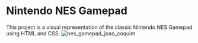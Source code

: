 # Nintendo NES Gamepad

This project is a visual representation of the classic Nintendo NES Gamepad using HTML and CSS.
![nes_gamepad_joao_coquim](https://github.com/JoaoCoquim/Nintendo-NES-Gamepad/assets/113604962/b94380ee-0fc3-406a-99d6-5bc72725698e)

